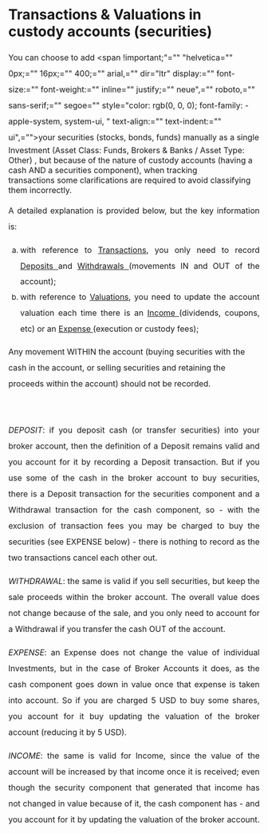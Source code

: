 # Transactions & Valuations in custody accounts (securities)

<span style="font-size: 16px;"><span dir="ltr" style="line-height: 200%;">You can choose to add <span !important;"="" "helvetica="" 0px;="" 16px;="" 400;="" arial,="" dir="ltr" display:="" font-size:="" font-weight:="" inline="" justify;="" neue",="" roboto,="" sans-serif;="" segoe="" style="color: rgb(0, 0, 0); font-family: -apple-system, system-ui, " text-align:="" text-indent:="" ui",="">your securities (stocks, bonds, funds)</span> manually as a single Investment (Asset Class: Funds, Brokers &amp; Banks / Asset Type: Other) , but because of the nature of custody accounts (having a cash AND a securities component), <span style="line-height: 200%;"><span dir="ltr" style="line-height: 107%;">when tracking transactions&nbsp;</span></span>some clarifications are required to avoid classifying them incorrectly. &nbsp;</span></span>

<p style="margin-left: 0in; font-size: 15px; font-family: margin-bottom: 8pt; line-height: 200%; text-align: justify;"><span style="font-size: 16px;"><span style="line-height: 200%;">A detailed explanation is provided below, but the key information is: <br/></span></span></p>

<ol style="list-style-type: lower-alpha;"><li style="font-size: 15px; font-family: margin-bottom: 8pt; line-height: 200%; text-align: justify;"><span style="font-size: 16px;"><span dir="ltr" style="line-height: 200%;">with reference to <a href="https://support.exirio.com/en/support/solutions/articles/80000369032">Transactions</a>, you only need to record <a href="https://support.exirio.com/en/support/solutions/articles/80000369033">Deposits&nbsp;</a>and <a href="https://support.exirio.com/en/support/solutions/articles/80000369034">Withdrawals&nbsp;</a>(movements IN and OUT of the account);</span></span></li><li style="font-size: 15px; font-family:margin-bottom: 8pt; line-height: 200%; text-align: justify;"><span style="font-size: 16px;"><span dir="ltr" style="line-height: 200%;">with reference to <a href="https://support.exirio.com/en/support/solutions/articles/80000388165">Valuations</a>, you need to update the account valuation each time there is an <a href="https://support.exirio.com/en/support/solutions/articles/80000369035">Income&nbsp;</a>(dividends, coupons, etc) or an <a href="https://support.exirio.com/en/support/solutions/articles/80000369036">Expense&nbsp;</a>(execution or custody fees);</span></span></li></ol>

<span style="font-size: 16px;"><span dir="ltr" style="line-height: 200%;">Any movement WITHIN the account (buying securities with the cash in the account, or selling securities and retaining the proceeds within the account) should not be recorded.&nbsp;</span></span>

<span style="font-size: 16px;"><span style="line-height: 200%;">  
</span></span>

<p style="margin-left: 0in; font-size: 15px; font-family: margin-bottom: 8pt; line-height: 200%; text-align: justify;"><span style="font-size: 16px;"><span dir="ltr" style="line-height: 200%;"><em>DEPOSIT</em>: if you deposit cash (or transfer securities) into your broker account, then the definition of a Deposit remains valid and you account for it by recording a Deposit transaction. But if you use some of the cash in the broker account to buy securities, there is a Deposit transaction for the securities component and a Withdrawal transaction for the cash component, so - with the exclusion of transaction fees you may be charged to buy the securities (see EXPENSE below) - there is nothing to record as the two transactions cancel each other out.</span></span></p>

<p style="margin-left: 0in; font-size: 15px; font-family: margin-bottom: 8pt; line-height: 200%; text-align: justify;"><span style="font-size: 16px;"><span dir="ltr" style="line-height: 200%;"><em>WITHDRAWAL</em>: the same is valid if you sell securities, but keep the sale proceeds within the broker account. The overall value does not change because of the sale, and you only need to account for a Withdrawal if you transfer the cash OUT of the account.</span></span></p>

<p style="margin-left: 0in; font-size: 15px; font-family:margin-bottom: 8pt; line-height: 200%; text-align: justify;"><span style="font-size: 16px;"><span dir="ltr" style="line-height: 200%;"><em>EXPENSE</em>: an Expense does not change the value of individual Investments, but in the case of Broker Accounts it does, as the cash component goes down in value once that expense is taken into account. So if you are charged 5 USD to buy some shares, you account for it buy updating the valuation of the broker account (reducing it by 5 USD).</span></span></p>

<p style="margin-left: 0in; font-size: 15px; font-family: margin-bottom: 8pt; line-height: 200%; text-align: justify;"><span style="font-size: 16px;"><span dir="ltr" style="line-height: 200%;"><em>INCOME</em>: the same is valid for Income, since the value of the account will be increased by that income once it is received; even though the security component that generated that income has not changed in value because of it, the cash component has - and you account for it by updating the valuation of the broker account</span></span><span style="font-size:14px;line-height:200%;font-family:color:#131C3C;"><span style="font-size: 16px; line-height: 107%;">. &nbsp;</span><span style="font-size:14px;line-height:107%;font-family:color:#131C3C;"><br/></span></span></p>

  

  

  